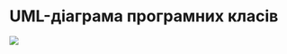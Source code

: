 # UML-діаграма програмних класів
![](https://github.com/oleksandrblazhko/eai205-shapovalova/blob/with_laboratory_work_6/2-SoftwareDesign/2.5%20UMLProgramClasses/%D0%94%D0%B8%D0%B0%D0%B3%D1%80%D0%B0%D0%BC%D0%BC%D0%B0%20%D0%B1%D0%B5%D0%B7%20%D0%BD%D0%B0%D0%B7%D0%B2%D0%B0%D0%BD%D0%B8%D1%8F.drawio.png)
